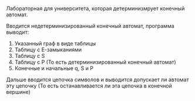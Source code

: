 Лабораторная для университета, которая детерминизмрует конечный автомат.

Вводится недетерминизированный конечный автомат, программа выводит:
1. Указанный граф в виде таблицы 
2. Таблицу с Е-замыканиями
3. Таблицу с S 
4. Таблицу с Р (То есть детерминизированный конечный автомат)
5. Конечные и начальные q, S и P

Дальше вводится цепочка символов и выводится допускает ли автомат эту цепочку (То есть останавливается ли эта цепочка в конечной вершине) 